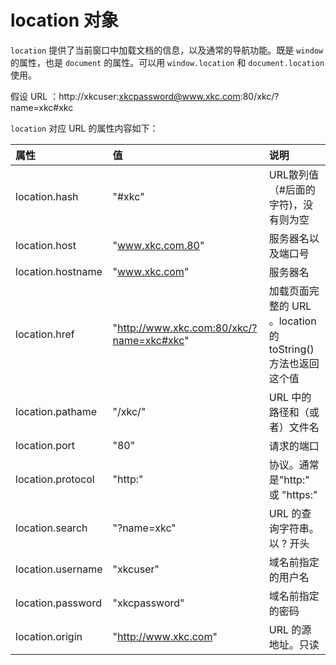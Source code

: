 # location 对象

`location` 提供了当前窗口中加载文档的信息，以及通常的导航功能。既是 `window` 的属性，也是 `document` 的属性。可以用 `window.location` 和 `document.location`  使用。

假设 URL ：http://xkcuser:xkcpassword@www.xkc.com:80/xkc/?name=xkc#xkc

`location` 对应 URL 的属性内容如下：

| 属性              | 值                                        | 说明                                                         |
| :---------------- | :---------------------------------------- | :----------------------------------------------------------- |
| location.hash     | "#xkc"                                    | URL散列值（#后面的字符)，没有则为空                          |
| location.host     | "www.xkc.com.80"                          | 服务器名以及端口号                                           |
| location.hostname | "www.xkc.com"                             | 服务器名                                                     |
| location.href     | "http://www.xkc.com:80/xkc/?name=xkc#xkc" | 加载页面完整的 URL 。location 的 toString() 方法也返回这个值 |
| location.pathame  | "/xkc/"                                   | URL 中的路径和（或者）文件名                                 |
| location.port     | "80"                                      | 请求的端口                                                   |
| location.protocol | "http:"                                   | 协议。通常是"http:" 或 "https:"                              |
| location.search   | "?name=xkc"                               | URL 的查询字符串。以 ? 开头                                  |
| location.username | "xkcuser"                                 | 域名前指定的用户名                                           |
| location.password | "xkcpassword"                             | 域名前指定的密码                                             |
| location.origin   | "http://www.xkc.com"                      | URL 的源地址。只读                                           |

